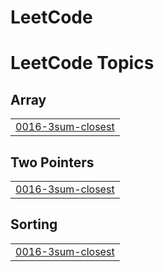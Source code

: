 # LeetCode

<!---LeetCode Topics Start-->
# LeetCode Topics
## Array
|  |
| ------- |
| [0016-3sum-closest](https://github.com/daeroro/LeetCode/tree/master/0016-3sum-closest) |
## Two Pointers
|  |
| ------- |
| [0016-3sum-closest](https://github.com/daeroro/LeetCode/tree/master/0016-3sum-closest) |
## Sorting
|  |
| ------- |
| [0016-3sum-closest](https://github.com/daeroro/LeetCode/tree/master/0016-3sum-closest) |
<!---LeetCode Topics End-->